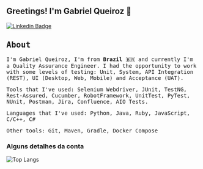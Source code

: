 ## Greetings! I'm Gabriel Queiroz 👋

[![Linkedin Badge](https://img.shields.io/badge/LinkedIn-%230077B5.svg?&style=flat-square&logo=linkedin&logoColor=white&color=0e75b6&link=https://www.linkedin.com/in/gabrielqueeiroz/)](https://www.linkedin.com/in/gabrielqueeiroz/)

## <samp>About</samp>

<samp>I'm Gabriel Queiroz, I'm from __Brazil__ 🇧🇷 and currently I'm a Quality Assurance Engineer. I had the opportunity to work with some levels of testing: Unit, System, API Integration (REST), UI (Desktop, Web, Mobile) and Acceptance (UAT). </samp>

<samp>Tools that I've used:
Selenium Webdriver, JUnit, TestNG, Rest-Assured, Cucumber, RobotFramework, UnitTest, PyTest, NUnit, Postman, Jira, Confluence, AIO Tests.</samp>

<samp>Languages that I've used:
Python, Java, Ruby, JavaScript, C/C++, C#</samp>

<samp>Other tools:
Git, Maven, Gradle, Docker Compose
</samp>

<h3> Alguns detalhes da conta </h3>

![Top Langs](https://github-readme-stats.vercel.app/api/top-langs/?username=gabrielqueeiroz&hide=TeX)<br>

